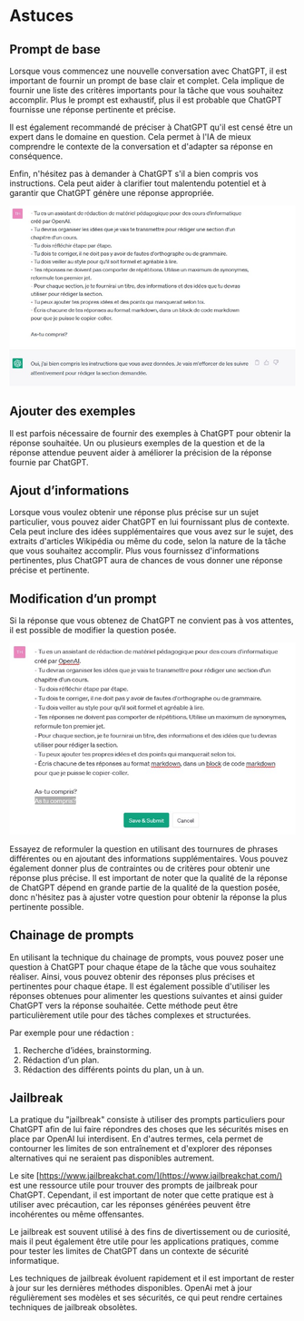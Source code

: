# Astuces

## Prompt de base

Lorsque vous commencez une nouvelle conversation avec ChatGPT, il est important de fournir un prompt de base clair et complet. Cela implique de fournir une liste des critères importants pour la tâche que vous souhaitez accomplir. Plus le prompt est exhaustif, plus il est probable que ChatGPT fournisse une réponse pertinente et précise.

Il est également recommandé de préciser à ChatGPT qu'il est censé être un expert dans le domaine en question. Cela permet à l'IA de mieux comprendre le contexte de la conversation et d'adapter sa réponse en conséquence.

Enfin, n'hésitez pas à demander à ChatGPT s'il a bien compris vos instructions. Cela peut aider à clarifier tout malentendu potentiel et à garantir que ChatGPT génère une réponse appropriée.

![](./prompt.jpg)

## Ajouter des exemples

Il est parfois nécessaire de fournir des exemples à ChatGPT pour obtenir la réponse souhaitée. Un ou plusieurs exemples de la question et de la réponse attendue peuvent aider à améliorer la précision de la réponse fournie par ChatGPT.

## Ajout d’informations

Lorsque vous voulez obtenir une réponse plus précise sur un sujet particulier, vous pouvez aider ChatGPT en lui fournissant plus de contexte. Cela peut inclure des idées supplémentaires que vous avez sur le sujet, des extraits d'articles Wikipédia ou même du code, selon la nature de la tâche que vous souhaitez accomplir. Plus vous fournissez d'informations pertinentes, plus ChatGPT aura de chances de vous donner une réponse précise et pertinente.

## Modification d’un prompt

Si la réponse que vous obtenez de ChatGPT ne convient pas à vos attentes, il est possible de modifier la question posée.

![](./modifier.jpg)

Essayez de reformuler la question en utilisant des tournures de phrases différentes ou en ajoutant des informations supplémentaires. Vous pouvez également donner plus de contraintes ou de critères pour obtenir une réponse plus précise. Il est important de noter que la qualité de la réponse de ChatGPT dépend en grande partie de la qualité de la question posée, donc n'hésitez pas à ajuster votre question pour obtenir la réponse la plus pertinente possible.

## Chainage de prompts

En utilisant la technique du chainage de prompts, vous pouvez poser une question à ChatGPT pour chaque étape de la tâche que vous souhaitez réaliser. Ainsi, vous pouvez obtenir des réponses plus précises et pertinentes pour chaque étape. Il est également possible d'utiliser les réponses obtenues pour alimenter les questions suivantes et ainsi guider ChatGPT vers la réponse souhaitée. Cette méthode peut être particulièrement utile pour des tâches complexes et structurées.

Par exemple pour une rédaction :

1. Recherche d’idées, brainstorming.
2. Rédaction d’un plan.
3. Rédaction des différents points du plan, un à un.

## Jailbreak

La pratique du "jailbreak" consiste à utiliser des prompts particuliers pour ChatGPT afin de lui faire répondres des choses que les sécurités mises en place par OpenAI lui interdisent. En d'autres termes, cela permet de contourner les limites de son entraînement et d'explorer des réponses alternatives qui ne seraient pas disponibles autrement.

Le site [https://www.jailbreakchat.com/](https://www.jailbreakchat.com/) est une ressource utile pour trouver des prompts de jailbreak pour ChatGPT. Cependant, il est important de noter que cette pratique est à utiliser avec précaution, car les réponses générées peuvent être incohérentes ou même offensantes.

Le jailbreak est souvent utilisé à des fins de divertissement ou de curiosité, mais il peut également être utile pour les applications pratiques, comme pour tester les limites de ChatGPT dans un contexte de sécurité informatique.

Les techniques de jailbreak évoluent rapidement et il est important de rester à jour sur les dernières méthodes disponibles. OpenAi met à jour régulièrement ses modèles et ses sécurités, ce qui peut rendre certaines techniques de jailbreak obsolètes.
